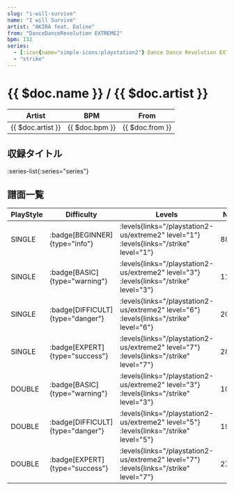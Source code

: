 ```yaml
---
slug: "i-will-survive"
name: "I will Survive"
artist: "AKIRA feat. Daline"
from: "DanceDanceRevolution EXTREME2"
bpm: 132
series:
  - [:icon{name="simple-icons:playstation2"} Dance Dance Revolution EXTREME 2 :icon{name="flag:us-4x3"}](/playstation2-us/extreme2)
  - "strike"
---
```


# {{ $doc.name }} / {{ $doc.artist }}

|Artist|BPM|From|
|------|---|----|
|{{ $doc.artist }}|{{ $doc.bpm }}|{{ $doc.from }}|

## 収録タイトル

:series-list{:series="series"}

## 譜面一覧

|PlayStyle|Difficulty|Levels|Notes|Movie|
|---------|----------|------|-----|-----|
|SINGLE| :badge[BEGINNER]{type="info"}| :levels{links="/playstation2-us/extreme2" level="1"} :levels{links="/strike" level="1"}|88/0||
|SINGLE| :badge[BASIC]{type="warning"}| :levels{links="/playstation2-us/extreme2" level="3"} :levels{links="/strike" level="3"}|113/14||
|SINGLE| :badge[DIFFICULT]{type="danger"}| :levels{links="/playstation2-us/extreme2" level="6"} :levels{links="/strike" level="6"}|200/21||
|SINGLE| :badge[EXPERT]{type="success"}| :levels{links="/playstation2-us/extreme2" level="7"} :levels{links="/strike" level="7"}|287/6||
|DOUBLE| :badge[BASIC]{type="warning"}| :levels{links="/playstation2-us/extreme2" level="3"} :levels{links="/strike" level="3"}|108/4||
|DOUBLE| :badge[DIFFICULT]{type="danger"}| :levels{links="/playstation2-us/extreme2" level="5"} :levels{links="/strike" level="5"}|191/11||
|DOUBLE| :badge[EXPERT]{type="success"}| :levels{links="/playstation2-us/extreme2" level="7"} :levels{links="/strike" level="7"}|272/4||
